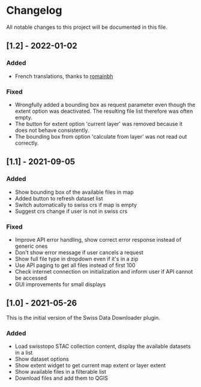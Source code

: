 # Changelog
All notable changes to this project will be documented in this file.

## [1.2] - 2022-01-02
### Added
- French translations, thanks to [romainbh](https://github.com/romainbh)
### Fixed
- Wrongfully added a bounding box as request parameter even though the extent option was deactivated. The resulting file list therefore was often empty.
- The button for extent option 'current layer' was removed because it does not behave consistently.
- The bounding box from option 'calculate from layer' was not read out correctly.

## [1.1] - 2021-09-05
### Added
- Show bounding box of the available files in map
- Added button to refresh dataset list
- Switch automatically to swiss crs if map is empty
- Suggest crs change if user is not in swiss crs 
### Fixed
- Improve API error handling, show correct error response instead of generic ones
- Don't show error message if user cancels a request
- Show full file type in dropdown even if it's in a zip
- Use API paging to get all files instead of first 100
- Check internet connection on initialization and inform user if API cannot be accessed
- GUI improvements for small displays

## [1.0] - 2021-05-26
This is the initial version of the Swiss Data Downloader plugin.
### Added
- Load swisstopo STAC collection content, display the available datasets in a list
- Show dataset options
- Show extent widget to get current map extent or layer extent
- Show available files in a filterable list
- Download files and add them to QGIS
